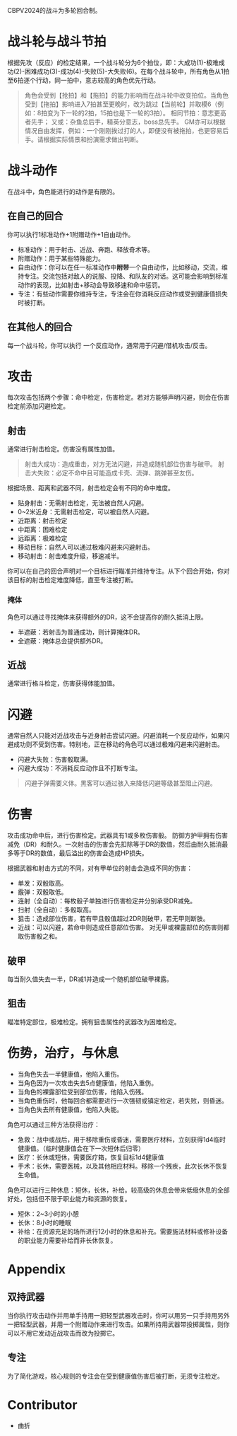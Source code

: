CBPV2024的战斗为多轮回合制。

# 战斗轮与战斗节拍
根据先攻（反应）的检定结果，一个战斗轮分为6个拍位，即：大成功(1)-极难成功(2)-困难成功(3)-成功(4)-失败(5)-大失败(6)。在每个战斗轮中，所有角色从1拍至6拍逐个行动，同一拍中，意志较高的角色优先行动。
> 角色会受到【抢拍】和【拖拍】的能力影响而在战斗轮中改变拍位。当角色受到【拖拍】影响进入7拍甚至更晚时，改为跳过【当前轮】并取模6（例如：8拍变为下一轮的2拍，15拍也是下一轮的3拍）。
> 相同节拍：意志更高者先手；
> 又或：杂鱼总后手，精英分意志，boss总先手。
> GM亦可以根据情况自由发挥，例如：一个刚刚挨过打的人，即便没有被拖拍，也更容易后手。请根据实际情景和扮演需求做出判断。

# 战斗动作
在战斗中，角色能进行的动作是有限的。
## 在自己的回合
你可以执行1标准动作+1附赠动作+1自由动作。
- 标准动作：用于射击、近战、奔跑、释放奇术等。
- 附赠动作：用于某些特殊能力。
- 自由动作：你可以在任一标准动作中**附带**一个自由动作，比如移动，交流，维持专注。交流包括对敌人的说服、投降、和队友的对话。这可能会影响到标准动作的表现，比如射击+移动会导致移速和命中惩罚。
- 专注：有些动作需要你维持专注，专注会在你消耗反应动作或受到健康值损失时被打断。

## 在其他人的回合
每一个战斗轮，你可以执行 一个反应动作，通常用于闪避/借机攻击/反击。

# 攻击
每次攻击包括两个步骤：命中检定，伤害检定。若对方能够声明闪避，则会在伤害检定前添加闪避检定。
## 射击
通常进行射击检定。伤害没有属性加值。
> 射击大成功：造成重击，对方无法闪避，并造成随机部位伤害与破甲。
> 射击大失败：必定不命中且可能造成卡壳、流弹、跳弹甚至友伤。

根据场景、距离和武器不同，射击检定会有不同的命中难度。
- 贴身射击：无需射击检定，无法被自然人闪避。
- 0~2米近身：无需射击检定，可以被自然人闪避。
- 近距离：射击检定
- 中距离：困难检定
- 远距离：极难检定
- 移动目标：自然人可以通过极难闪避来闪避射击。
- 移动射击：射击难度升级，移速减半。

你可以在自己的回合声明对一个目标进行瞄准并维持专注。从下个回合开始，你对该目标的射击检定难度降低，直至专注被打断。

### 掩体
角色可以通过寻找掩体来获得额外的DR，这不会提高你的耐久抵消上限。
- 半遮蔽：若射击为普通成功，则计算掩体DR。
- 全遮蔽：掩体总会提供额外DR。

## 近战
通常进行格斗检定，伤害获得体能加值。

# 闪避
通常自然人只能对近战攻击与近身射击尝试闪避。闪避消耗一个反应动作，如果闪避成功则不受到伤害。特别地，正在移动的角色可以通过极难闪避来闪避射击。
- 闪避大失败：伤害骰取满。
- 闪避大成功：不消耗反应动作且不打断专注。
> 闪避子弹需要义体。黑客可以通过骇入来降低闪避等级甚至阻止闪避。

# 伤害
攻击成功命中后，进行伤害检定。武器具有1或多枚伤害骰。
防御方护甲拥有伤害减免（DR）和耐久。一次射击的伤害会先扣除等于DR的数值，然后由耐久抵消最多等于DR的数值，最后溢出的伤害会造成HP损失。

根据武器和射击方式的不同，对有甲单位的射击会造成不同的伤害：
- 单发：双骰取高。
- 霰弹：双骰取低。
- 连射（全自动）：每枚骰子单独进行伤害检定并分别承受DR减免。
- 扫射（全自动）：多骰取高。
- 狙击：造成部位伤害，若有甲且骰值超过2DR则破甲，若无甲则断肢。
- 近战：可以闪避，若命中则造成任意部位伤害。
对无甲或裸露部位的伤害则都取伤害骰之和。

## 破甲
每当耐久值失去一半，DR减1并造成一个随机部位破甲裸露。

## 狙击
瞄准特定部位，极难检定。拥有狙击属性的武器改为困难检定。

# 伤势，治疗，与休息
- 当角色失去一半健康值，他陷入重伤。
- 当角色因为一次攻击失去5点健康值，他陷入重伤。
- 当角色的裸露部位受到部位伤害，他陷入伤残。
- 当角色重伤时，他每回合都需要进行一次强韧或镇定检定，若失败，则昏迷。
- 当角色失去所有健康值，他陷入失能。

角色可以通过三种方法获得治疗：
- 急救：战中或战后，用于移除重伤或昏迷，需要医疗材料，立刻获得1d4临时健康值。（临时健康值会在下一次短休后归零）
- 医疗：长休或短休，需要医疗箱，恢复目标1d4健康值
- 手术：长休，需要医械，以及其他相应材料。移除一个残疾，此次长休不恢复生命值。

角色可以进行三种休息：短休，长休，补给。较高级的休息会带来低级休息的全部好处，包括但不限于职业能力和资源的恢复。
- 短休：2~3小时的小憩
- 长休：8小时的睡眠
- 补给：在资源充足的场所进行12小时的休息和补充。需要施法材料或修补设备的职业能力需要补给而非长休恢复。


# Appendix
## 双持武器
当你执行攻击动作并用单手持用一把轻型武器攻击时，你可以用另一只手持用另外一把轻型武器，并用一个附赠动作来进行攻击。如果所持用武器带投掷属性，则你可以不用它发动近战攻击而改为投掷它。

## 专注
为了简化游戏，核心规则的专注会在受到健康值伤害后被打断，无须专注检定。

# Contributor
- 曲折